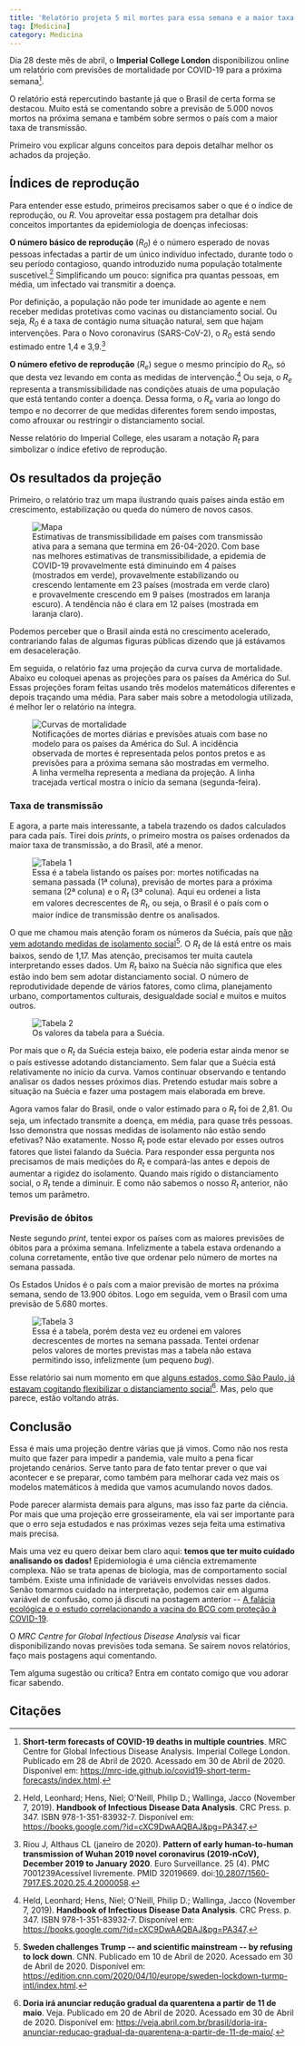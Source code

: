 ```yaml
---
title: 'Relatório projeta 5 mil mortes para essa semana e a maior taxa de transmissão no Brasil'
tag: [Medicina]
category: Medicina
---
```


Dia 28 deste mês de abril, o **Imperial College London** disponibilizou online um relatório com previsões de mortalidade por COVID-19 para a próxima semana[^imp].

O relatório está repercutindo bastante já que o Brasil de certa forma se destacou. Muito está se comentando sobre a previsão de 5.000 novos mortos na próxima semana e também sobre sermos o país com a maior taxa de transmissão.

Primeiro vou explicar alguns conceitos para depois detalhar melhor os achados da projeção.

## Índices de reprodução

Para entender esse estudo, primeiros precisamos saber o que é o índice de reprodução, ou *R*. Vou aproveitar essa postagem pra detalhar dois conceitos importantes da epidemiologia de doenças infeciosas:

**O número básico de reprodução** (*R<sub>0</sub>*) é o número esperado de novas pessoas infectadas a partir de um único indivíduo infectado, durante todo o seu período contagioso, quando introduzido numa população totalmente suscetível.[^Held] Simplificando um pouco: significa pra quantas pessoas, em média, um infectado vai transmitir a doença.

Por definição, a população não pode ter imunidade ao agente e nem receber medidas protetivas como vacinas ou distanciamento social. Ou seja, *R<sub>0</sub>* é a taxa de contágio numa situação natural, sem que hajam intervenções. Para o Novo coronavirus (SARS-CoV-2), o *R<sub>0</sub>* está sendo estimado entre 1,4 e 3,9.[^Riou]

**O número efetivo de reprodução** (*R<sub>e</sub>*) segue o mesmo princípio do *R<sub>0</sub>*, só que desta vez levando em conta as medidas de intervenção.[^Held] Ou seja, o *R<sub>e</sub>* representa a transmissibilidade nas condições atuais de uma população que está tentando conter a doença. Dessa forma, o *R<sub>e</sub>* varia ao longo do tempo e no decorrer de que medidas diferentes forem sendo impostas, como afrouxar ou restringir o distanciamento social.

Nesse relatório do Imperial College, eles usaram a notação *R<sub>t</sub>* para simbolizar o índice efetivo de reprodução.

## Os resultados da projeção

Primeiro, o relatório traz um mapa ilustrando quais países ainda estão em crescimento, estabilização ou queda do número de novos casos.

<figure>
    <img src="/assets/2020/medicina/covid19/imp-college-1.jpeg" alt="Mapa">
    <figcaption >Estimativas de transmissibilidade em países com transmissão ativa para a semana que termina em 26-04-2020. Com base nas melhores estimativas de transmissibilidade, a epidemia de COVID-19 provavelmente está diminuindo em 4 países (mostrados em verde), provavelmente estabilizando ou crescendo lentamente em 23 países (mostrada em verde claro) e provavelmente crescendo em 9 países (mostrados em laranja escuro). A tendência não é clara em 12 países (mostrada em laranja claro).</figcaption>
</figure>

Podemos perceber que o Brasil ainda está no crescimento acelerado, contrariando falas de algumas figuras públicas dizendo que já estávamos em desaceleração.

Em seguida, o relatório faz uma projeção da curva curva de mortalidade. Abaixo eu coloquei apenas as projeções para os países da América do Sul. Essas projeções foram feitas usando três modelos matemáticos diferentes e depois traçando uma média. Para saber mais sobre a metodologia utilizada, é melhor ler o relatório na íntegra.

<figure>
    <img src="/assets/2020/medicina/covid19/forecast.jpeg" alt="Curvas de mortalidade">
    <figcaption>Notificações de mortes diárias e previsões atuais com base no modelo para os países da América do Sul. A incidência observada de mortes é representada pelos pontos pretos e as previsões para a próxima semana são mostradas em vermelho. A linha vermelha representa a mediana da projeção. A linha tracejada vertical mostra o início da semana (segunda-feira).</figcaption>
</figure>

### Taxa de transmissão

E agora, a parte mais interessante, a tabela trazendo os dados calculados para cada país. Tirei dois *prints*, o primeiro mostra os países ordenados da maior taxa de transmissão, a do Brasil, até a menor.

<figure>
    <img src="/assets/2020/medicina/covid19/tab-rt.jpeg" alt="Tabela 1">
    <figcaption>Essa é a tabela listando os países por: mortes notificadas na semana passada (1ª coluna), previsão de mortes para a próxima semana (2ª coluna) e o <em>R<sub>t</sub></em> (3ª coluna). Aqui eu ordenei a lista em valores decrescentes de <em>R<sub>t</sub></em>, ou seja, o Brasil é o país com o maior índice de transmissão dentre os analisados.</figcaption>
</figure>

O que me chamou mais atenção foram os números da Suécia, país que [não vem adotando medidas de isolamento social](https://edition.cnn.com/2020/04/10/europe/sweden-lockdown-turmp-intl/index.html)[^CNN]. O *R<sub>t</sub>* de lá está entre os mais baixos, sendo de 1,17. Mas atenção, precisamos ter muita cautela interpretando esses dados. Um *R<sub>t</sub>* baixo na Suécia não significa que eles estão indo bem sem adotar distanciamento social. O número de reprodutividade depende de vários fatores, como clima, planejamento urbano, comportamentos culturais, desigualdade social e muitos e muitos outros.

<figure>
    <img src="/assets/2020/medicina/covid19/sweden.jpeg" alt="Tabela 2">
    <figcaption>Os valores da tabela para a Suécia.</figcaption>
</figure>

Por mais que o *R<sub>t</sub>* da Suécia esteja baixo, ele poderia estar ainda menor se o país estivesse adotando distanciamento. Sem falar que a Suécia está relativamente no início da curva. Vamos continuar observando e tentando analisar os dados nesses próximos dias. Pretendo estudar mais sobre a situação na Suécia e fazer uma postagem mais elaborada em breve.

Agora vamos falar do Brasil, onde o valor estimado para o *R<sub>t</sub>* foi de 2,81. Ou seja, um infectado transmite a doença, em média, para quase três pessoas. Isso demonstra que nossas medidas de isolamento não estão sendo efetivas? Não exatamente. Nosso *R<sub>t</sub>* pode estar elevado por esses outros fatores que listei falando da Suécia. Para responder essa pergunta nos precisamos de mais medições do *R<sub>t</sub>* e compará-las antes e depois de aumentar a rigidez do isolamento. Quando mais rígido o distanciamento social, o *R<sub>t</sub>* tende a diminuir. E como não sabemos o nosso *R<sub>t</sub>* anterior, não temos um parâmetro.

### Previsão de óbitos

Neste segundo *print*, tentei expor os países com as maiores previsões de óbitos para a próxima semana. Infelizmente a tabela estava ordenando a coluna corretamente, então tive que ordenar pelo número de mortes na semana passada.

Os Estados Unidos é o país com a maior previsão de mortes na próxima semana, sendo de 13.900 óbitos. Logo em seguida, vem o Brasil com uma previsão de 5.680 mortes.

<figure>
    <img src="/assets/2020/medicina/covid19/tab-death.jpeg" alt="Tabela 3">
    <figcaption>Essa é a tabela, porém desta vez eu ordenei em valores decrescentes de mortes na semana passada. Tentei ordenar pelos valores de mortes previstas mas a tabela não estava permitindo isso, infelizmente (um pequeno <em>bug</em>).</figcaption>
</figure>

Esse relatório sai num momento em que [alguns estados, como São Paulo, já estavam cogitando flexibilizar o distanciamento social](https://veja.abril.com.br/brasil/doria-ira-anunciar-reducao-gradual-da-quarentena-a-partir-de-11-de-maio/)[^estados]. Mas, pelo que parece, estão voltando atrás.

## Conclusão

Essa é mais uma projeção dentre várias que já vimos. Como não nos resta muito que fazer para impedir a pandemia, vale muito a pena ficar projetando cenários. Serve tanto para de fato tentar prever o que vai acontecer e se preparar, como também para melhorar cada vez mais os modelos matemáticos à medida que vamos acumulando novos dados.

Pode parecer alarmista demais para alguns, mas isso faz parte da ciência. Por mais que uma projeção erre grosseiramente, ela vai ser importante para que o erro seja estudados e nas próximas vezes seja feita uma estimativa mais precisa.

Mais uma vez eu quero deixar bem claro aqui: **temos que ter muito cuidado analisando os dados!** Epidemiologia é uma ciência extremamente complexa. Não se trata apenas de biologia, mas de comportamento social também. Existe uma infinidade de variáveis envolvidas nesses dados. Senão tomarmos cuidado na interpretação, podemos cair em alguma variável de confusão, como já discuti na postagem anterior -- [A falácia ecológica e o estudo correlacionando a vacina do BCG com proteção à COVID-19](/2020/medicina/o-estudo-que-projetou-distanciamento-social-ate-2022-por-causa-da-covid19).

O *MRC Centre for Global Infectious Disease Analysis* vai ficar disponibilizando novas previsões toda semana. Se saírem novos relatórios, faço mais postagens aqui comentando.

Tem alguma sugestão ou crítica? Entra em contato comigo que vou adorar ficar sabendo.

## Citações

[^imp]: **Short-term forecasts of COVID-19 deaths in multiple countries**. MRC Centre for Global Infectious Disease Analysis. Imperial College London. Publicado em 28 de Abril de 2020. Acessado em 30 de Abril de 2020. Disponível em: <https://mrc-ide.github.io/covid19-short-term-forecasts/index.html>.

[^Held]: Held, Leonhard; Hens, Niel; O'Neill, Philip D.; Wallinga, Jacco (November 7, 2019). **Handbook of Infectious Disease Data Analysis**. CRC Press. p. 347. ISBN 978-1-351-83932-7. Disponível em: <https://books.google.com/?id=cXC9DwAAQBAJ&pg=PA347>.

[^Riou]: Riou J, Althaus CL (janeiro de 2020). **Pattern of early human-to-human transmission of Wuhan 2019 novel coronavirus (2019-nCoV), December 2019 to January 2020**. Euro Surveillance. 25 (4). PMC 7001239Acessível livremente. PMID 32019669. doi:[10.2807/1560-7917.ES.2020.25.4.2000058](https://doi.org/10.2807/1560-7917.ES.2020.25.4.2000058).

[^CNN]: **Sweden challenges Trump -- and scientific mainstream -- by refusing to lock down**. CNN. Publicado em 10 de Abril de 2020. Acessado em 30 de Abril de 2020. Disponível em: <https://edition.cnn.com/2020/04/10/europe/sweden-lockdown-turmp-intl/index.html>.

[^estados]: **Doria irá anunciar redução gradual da quarentena a partir de 11 de maio**. Veja. Publicado em 20 de Abril de 2020. Acessado em 30 de Abril de 2020. Disponível em: <https://veja.abril.com.br/brasil/doria-ira-anunciar-reducao-gradual-da-quarentena-a-partir-de-11-de-maio/>.
